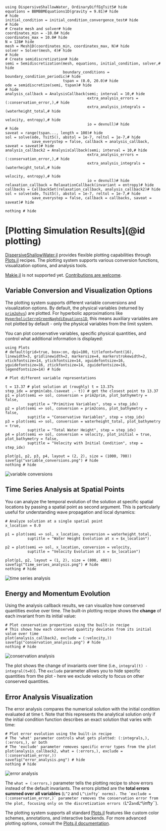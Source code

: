 ```@example plotting
using DispersiveShallowWater, OrdinaryDiffEqTsit5# hide
equations = BBMBBMEquations1D(gravity = 9.81)# hide
# hide
initial_condition = initial_condition_convergence_test# hide
# hide
# Create mesh and solver# hide
coordinates_min = -10.0# hide
coordinates_max = 10.0# hide
N = 128# hide
mesh = Mesh1D(coordinates_min, coordinates_max, N)# hide
solver = Solver(mesh, 4)# hide
# hide
# Create semidiscretization# hide
semi = Semidiscretization(mesh, equations, initial_condition, solver,# hide
                          boundary_conditions = boundary_condition_periodic)# hide
                          tspan = (0.0, 20.0)# hide
ode = semidiscretize(semi, tspan)# hide
# hide
analysis_callback = AnalysisCallback(semi; interval = 10,# hide
                                     extra_analysis_errors = (:conservation_error,),# hide
                                     extra_analysis_integrals = (waterheight_total,# hide
                                                                 velocity, entropy),# hide
                                     io = devnull)# hide
# hide
saveat = range(tspan..., length = 100)# hide
sol = solve(ode, Tsit5(), abstol = 1e-7, reltol = 1e-7,# hide
            save_everystep = false, callback = analysis_callback, saveat = saveat)# hide
analysis_callback2 = AnalysisCallback(semi; interval = 10,# hide
                                     extra_analysis_errors = (:conservation_error,),# hide
                                     extra_analysis_integrals = (waterheight_total,# hide
                                                                 velocity, entropy),# hide
                                     io = devnull)# hide
relaxation_callback = RelaxationCallback(invariant = entropy)# hide
callbacks = CallbackSet(relaxation_callback, analysis_callback2)# hide
sol = solve(ode, Tsit5(), abstol = 1e-7, reltol = 1e-7,# hide
            save_everystep = false, callback = callbacks, saveat = saveat)# hide

nothing # hide
```

# [Plotting Simulation Results](@id plotting)

[DispersiveShallowWater.jl](https://github.com/NumericalMathematics/DispersiveShallowWater.jl) provides flexible plotting capabilities through [Plots.jl](https://github.com/JuliaPlots/Plots.jl) recipes. The plotting system supports various conversion functions, visualization options, and analysis tools. 

[Makie.jl](https://docs.makie.org/stable/) is not supported yet. [Contributions are welcome](https://github.com/NumericalMathematics/DispersiveShallowWater.jl/issues/220).

## Variable Conversion and Visualization Options

The plotting system supports different variable conversions and visualization options. By default, the physical variables (returned by [`prim2phys`](@ref)) are plotted. For hyperbolic approximations like [`HyperbolicSerreGreenNaghdiEquations1D`](@ref), this means auxiliary variables are not plotted by default - only the physical variables from the limit system.

You can plot conservative variables, specific physical quantities, and control what additional information is displayed:

```@example plotting
using Plots
# default(grid=true, box=:on, dpi=100, titlefont=font(16), linewidth=3, gridlinewidth=2, markersize=4, markerstrokewidth=2, xtickfontsize=14, ytickfontsize=14, xguidefontsize=16, yguidefontsize=16, ztickfontsize=14, zguidefontsize=16, legendfontsize=14) # hide

# Plot different variable representations

t = 13.37 # plot solution at (roughly) t = 13.37s
step_idx = argmin(abs.(saveat .- t)) # get the closest point to 13.37
p1 = plot(semi => sol, conversion = prim2prim, plot_bathymetry = false, 
          suptitle = "Primitive Variables", step = step_idx)
p2 = plot(semi => sol, conversion = prim2cons, plot_bathymetry = false,
          suptitle = "Conservative Variables", step = step_idx)
p3 = plot(semi => sol, conversion = waterheight_total, plot_bathymetry = true,
          suptitle = "Total Water Height", step = step_idx)
p4 = plot(semi => sol, conversion = velocity, plot_initial = true, plot_bathymetry = false,
          suptitle = "Velocity with Initial Condition", step = step_idx)

plot(p1, p2, p3, p4, layout = (2, 2), size = (1000, 700))
savefig("variable_conversions.png") # hide
nothing # hide
```

![variable conversions](variable_conversions.png)

## Time Series Analysis at Spatial Points

You can analyze the temporal evolution of the solution at specific spatial locations by passing a spatial point as second argument. This is particularly useful for understanding wave propagation and local dynamics:

```@example plotting
# Analyze solution at a single spatial point
x_location = 0.0

p1 = plot(semi => sol, x_location, conversion = waterheight_total,
          suptitle = "Water Height Evolution at x = $x_location")

p2 = plot(semi => sol, x_location, conversion = velocity,
          suptitle = "Velocity Evolution at x = $x_location")

plot(p1, p2, layout = (1, 2), size = (800, 400))
savefig("time_series_analysis.png") # hide
nothing # hide
```

![time series analysis](time_series_analysis.png)

## Energy and Momentum Evolution

Using the analysis callback results, we can visualize how conserved quantities evolve over time. The built-in plotting recipe shows the **change** of each invariant from its initial value:

```@example plotting
# Plot conservation properties using the built-in recipe
# This shows how each conserved quantity deviates from its initial value over time
plot(analysis_callback2, exclude = (:velocity,))
savefig("conservation_analysis.png") # hide
nothing # hide
```

![conservation analysis](conservation_analysis.png)

The plot shows the change of invariants over time (i.e., `integral(t) - integral(t=0)`). The `exclude` parameter allows you to hide specific quantities from the plot - here we exclude velocity to focus on other conserved quantities.

## Error Analysis Visualization

The error analysis compares the numerical solution with the initial condition evaluated at time t. Note that this represents the analytical solution only if the initial condition function describes an exact solution that varies with time:

```@example plotting
# Plot error evolution using the built-in recipe
# The 'what' parameter controls what gets plotted: (:integrals,), (:errors,), or both
# The 'exclude' parameter removes specific error types from the plot
plot(analysis_callback2, what = (:errors,), exclude = (:conservation_error,))
savefig("error_analysis.png") # hide
nothing # hide
```

![error analysis](error_analysis.png)

The `what = (:errors,)` parameter tells the plotting recipe to show errors instead of the default invariants. The errors plotted are the **total errors summed over all variables** (``L^2`` and ``L^\infty` norms). The `exclude = (:conservation_error,)` parameter removes the conservation error from the plot, focusing only on the discretization errors (``L^2`` and ``L^\infty``).

The plotting system supports all standard [Plots.jl](https://github.com/JuliaPlots/Plots.jl) features like custom color schemes, annotations, and interactive backends. For more advanced plotting options, consult the [Plots.jl documentation](https://docs.juliaplots.org/).
